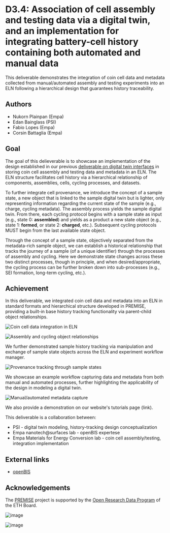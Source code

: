 # D3.4: Association of cell assembly and testing data via a digital twin, and an implementation for integrating battery-cell history containing both automated and manual data

This deliverable demonstrates the integration of coin cell data and metadata collected from manual/automated assembly and testing experiments into an ELN following a hierarchical design that guarantees history traceability.

## Authors

- Nukorn Plainpan (Empa)
- Edan Bainglass (PSI)
- Fabio Lopes (Empa)
- Corsin Battaglia (Empa)

## Goal

The goal of this delieverable is to showcase an implementation of the design established in our previous [deliverable on digital twin interfaces](https://github.com/ord-premise/digital-twins-interface-design) in storing coin cell assembly and testing data and metadata in an ELN. The ELN structure facilitates cell history via a hierarchical relationship of components, assemblies, cells, cycling processes, and datasets.

To further integrate cell provenance, we introduce the concept of a sample state, a new object that is linked to the sample digital twin but is lighter, only representing information regarding the current state of the sample (e.g., charge, cycling metadata). The assembly process yields the sample digital twin. From there, each cycling protocol begins with a sample state as input (e.g., state 0: **assembled**) and yields as a product a new state object (e.g., state 1: **formed**, or state 2: **charged**, etc.). Subsequent cycling protocols MUST begin from the last available state object.

Through the concept of a sample state, objectively separated from the metadata-rich sample object, we can establish a historical relationship that tracks the journey of a sample (of a unique identifier) through the processes of assembly and cycling. Here we demonstrate state changes across these two distinct processes, though in principle, and when desired/appropriate, the cycling process can be further broken down into sub-processes (e.g., SEI formation, long-term cycling, etc.).

## Achievement

In this deliverable, we integrated coin cell data and metadata into an ELN in standard formats and hierarchical structure developed in PREMISE, providing a built-in base history tracking functionality via parent-child object relationships.

![Coin cell data integration in ELN](./figures/ELN_structure.png "Coin cell data integration in ELN")

![Assembly and cycling object relationships](./figures/object_relationship.png "Assembly and cycling object relationships")

We further demonstrated sample history tracking via manipulation and exchange of sample state objects across the ELN and experiment workflow manager.

![Provenance tracking through sample states](./figures/sample_state.png "Provenance tracking through sample states")

We showcase an example workflow capturing data and metadata from both manual and automated processes, further highlighting the applicability of the design in modeling a digital twin.

![Manual/automated metadata capture](./figures/manual_auto_workflow.png "Manual/automated metadata capture")

We also provide a demonstration on our website's tutorials page (link).

This deliverable is a collaboration between:

- PSI - digital twin modeling, history-tracking design conceptualization
- Empa nanotech@surfaces lab - openBIS expertese
- Empa Materials for Energy Conversion lab - coin cell assembly/testing, integration implementation

## External links

- [openBIS](https://openbis.ch/)

## Acknowledgements

The [PREMISE](https://ord-premise.org/) project is supported by the [Open Research Data Program](https://ethrat.ch/en/eth-domain/open-research-data/) of the ETH Board.

![image](https://ord-premise.org/assets/img/logos/PREMISE-logo.svg)

![image](https://ethrat.ch/wp-content/uploads/2021/12/ethr_en_rgb_black.svg)
